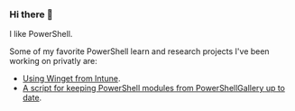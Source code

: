 ### Hi there 👋

I like PowerShell.

Some of my favorite PowerShell learn and research projects I've been working on privatly are:

* [Using Winget from Intune](https://github.com/o-l-a-v/winget-intune-win32).
* [A script for keeping PowerShell modules from PowerShellGallery up to date](https://github.com/o-l-a-v/PowerShell-Projects/tree/master/PowerShellModulesUpdater).
